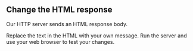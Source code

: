 ## Change the HTML response

Our HTTP server sends an HTML response body.

Replace the text in the HTML with your own message. Run the server and use your web browser to test your changes.